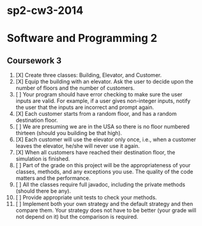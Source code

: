 sp2-cw3-2014
============

# Software and Programming 2

## Coursework 3

1. [X] Create three classes: Building, Elevator, and Customer.
2. [X] Equip the building with an elevator. Ask the user to decide upon the number of floors and the
number of customers.
3. [ ] Your program should have error checking to make sure the user inputs are valid. For example,
if a user gives non-integer inputs, notify the user that the inputs are incorrect and prompt again.
4. [X]  Each customer starts from a random floor, and has a random destination floor.
5. [ ] We are presuming we are in the USA so there is no floor numbered thirteen (should you
building be that high).
6. [X] Each customer will use the elevator only once, i.e., when a customer leaves the elevator, he/she
will never use it again.
7. [X] When all customers have reached their destination floor, the simulation is finished.
8. [ ]  Part of the grade on this project will be the appropriateness of your classes, methods, and any
exceptions you use. The quality of the code matters and the performance.
9. [ ]  All the classes require full javadoc, including the private methods (should there be any).
10. [ ]  Provide appropriate unit tests to check your methods.
11. [ ] Implement both your own strategy and the default strategy and then compare them. Your
strategy does not have to be better (your grade will not depend on it) but the comparison is required.

